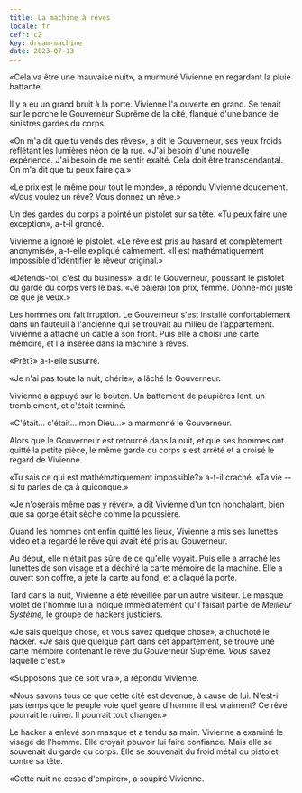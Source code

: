 ```yaml
---
title: La machine à rêves
locale: fr
cefr: c2
key: dream-machine
date: 2023-07-13
---
```


«Cela va être une mauvaise nuit», a murmuré Vivienne en regardant la pluie battante.

Il y a eu un grand bruit à la porte. Vivienne l'a ouverte en grand. Se tenait sur le porche le Gouverneur Suprême de la cité, flanqué d'une bande de sinistres gardes du corps.

«On m'a dit que tu vends des rêves», a dit le Gouverneur, ses yeux froids reflétant les lumières néon de la rue. «J'ai besoin d'une nouvelle expérience. J'ai besoin de me sentir exalté. Cela doit être transcendantal. On m'a dit que tu peux faire ça.»

«Le prix est le même pour tout le monde», a répondu Vivienne doucement. «Vous voulez un rêve? Vous donnez un rêve.»

Un des gardes du corps a pointé un pistolet sur sa tête. «Tu peux faire une exception», a-t-il grondé.

Vivienne a ignoré le pistolet. «Le rêve est pris au hasard et complètement anonymisé», a-t-elle expliqué calmement. «Il est mathématiquement impossible d'identifier le rêveur original.»

«Détends-toi, c'est du business», a dit le Gouverneur, poussant le pistolet du garde du corps vers le bas. «Je paierai ton prix, femme. Donne-moi juste ce que je veux.»

Les hommes ont fait irruption. Le Gouverneur s'est installé confortablement dans un fauteuil à l'ancienne qui se trouvait au milieu de l'appartement. Vivienne a attaché un câble à son front. Puis elle a choisi une carte mémoire, et l'a insérée dans la machine à rêves.

«Prêt?» a-t-elle susurré.

«Je n'ai pas toute la nuit, chérie», a lâché le Gouverneur.

Vivienne a appuyé sur le bouton. Un battement de paupières lent, un tremblement, et c'était terminé.

«C'était... c'était... mon Dieu...» a marmonné le Gouverneur.

Alors que le Gouverneur est retourné dans la nuit, et que ses hommes ont quitté la petite pièce, le même garde du corps s'est arrêté et a croisé le regard de Vivienne.

«Tu sais ce qui est mathématiquement impossible?» a-t-il craché. «Ta vie -- si tu parles de ça à quiconque.»

«Je n'oserais même pas y rêver», a dit Vivienne d'un ton nonchalant, bien que sa gorge était sèche comme la poussière.

Quand les hommes ont enfin quitté les lieux, Vivienne a mis ses lunettes vidéo et a regardé le rêve qui avait été pris au Gouverneur.

Au début, elle n'était pas sûre de ce qu'elle voyait. Puis elle a arraché les lunettes de son visage et a déchiré la carte mémoire de la machine. Elle a ouvert son coffre, a jeté la carte au fond, et a claqué la porte.

Tard dans la nuit, Vivienne a été réveillée par un autre visiteur. Le masque violet de l'homme lui a indiqué immédiatement qu'il faisait partie de *Meilleur Système*, le groupe de hackers justiciers.

«Je sais quelque chose, et vous savez quelque chose», a chuchoté le hacker. «*Je* sais que quelque part dans cet appartement, se trouve une carte mémoire contenant le rêve du Gouverneur Suprême. *Vous* savez laquelle c'est.»

«Supposons que ce soit vrai», a répondu Vivienne.

«Nous savons tous ce que cette cité est devenue, à cause de lui. N'est-il pas temps que le peuple voie quel genre d'homme il est vraiment? Ce rêve pourrait le ruiner. Il pourrait tout changer.»

Le hacker a enlevé son masque et a tendu sa main. Vivienne a examiné le visage de l'homme. Elle croyait pouvoir lui faire confiance. Mais elle se souvenait du garde du corps. Elle se souvenait du froid métal du pistolet contre sa tête.

«Cette nuit ne cesse d'empirer», a soupiré Vivienne.